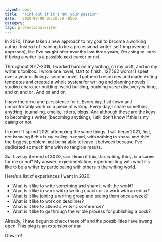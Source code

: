 ```yaml
---
layout: post
title:  "Find out if it's NOT your passion"
date:   2020-09-08 07:10:59 -0500
category: 
tags: professionalwriter
---
```

In 2020, I have taken a new approach to my goal to become a working author. Instead of learning to be a professional writer (self-improvement approach), like I've sought after over the last three years, I'm going to learn if being a writer is a possible next career or not. 

Throughout 2017-2019, I worked hard on my writing, on my craft, and on my writer's toolbox. I wrote one novel, start to finish. 127,562 words! I spent over a year outlining a second novel. I gathered resources and made writing templates and created a whole system for writing and planning novels. I studied character building, world building, outlining verse discovery writing, and on and on. And on and on.

I have the drive and persistence for it. Every day, I sit down and uncomfortably work on a piece of writing. Every day, I share something, anything, journaling, emails, letters, blogs. And although these are the keys to becoming a writer, (becoming anything), I still don't know if this is my calling or not.

I know if I spend 2020 attempting the same things, I will begin 2021, first, not knowing if this is my calling, second, with nothing to share, and third, the biggest problem: not being able to leave it between because I've dedicated so much time with no tangible results.

So, how by the end of 2020, can I learn if this, this writing thing, is a career for me or not? My answer: experimentation, experimenting with what it's like to be a writer by participating with others in the writing world.

Here's a list of experiences I want in 2020: 
- What is it like to write something and share it with the world?
- What is it like to work with a writing coach, or to work with an editor?
- What is it like joining a writing group and seeing them once a week?
- What is it like to work on deadlines?
- What is it like to attend a writer's conference? 
- What is it like to go through the whole process for publishing a book?

Already, I have begun to check these off and the possibilities have swung open. This blog is an extension of that. 

Onward!
